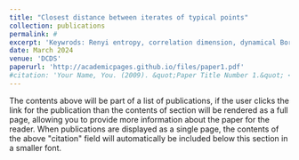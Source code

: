 ```yaml
---
title: "Closest distance between iterates of typical points"
collection: publications
permalink: #
excerpt: 'Keywrods: Renyi entropy, correlation dimension, dynamical Borel-Cantelli lemmas'
date: March 2024
venue: 'DCDS'
paperurl: 'http://academicpages.github.io/files/paper1.pdf'
#citation: 'Your Name, You. (2009). &quot;Paper Title Number 1.&quot; <i>Journal 1</i>. 1(1).'
---
```


The contents above will be part of a list of publications, if the user clicks the link for the publication than the contents of section will be rendered as a full page, allowing you to provide more information about the paper for the reader. When publications are displayed as a single page, the contents of the above "citation" field will automatically be included below this section in a smaller font.
